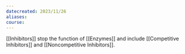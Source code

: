 ```yaml
---
datecreated: 2023/11/26
aliases: 
course:
---
```

[[Inhibitors]] stop the function of [[Enzymes]] and include [[Competitive Inhibitors]] and [[Noncompetitive Inhibitors]].